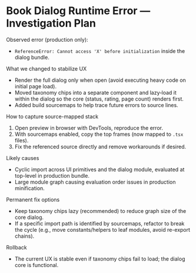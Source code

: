 # Book Dialog Runtime Error — Investigation Plan

Observed error (production only):
- `ReferenceError: Cannot access 'X' before initialization` inside the dialog bundle.

What we changed to stabilize UX
- Render the full dialog only when open (avoid executing heavy code on initial page load).
- Moved taxonomy chips into a separate component and lazy‑load it within the dialog so the core (status, rating, page count) renders first.
- Added build sourcemaps to help trace future errors to source lines.

How to capture source-mapped stack
1) Open preview in browser with DevTools, reproduce the error.
2) With sourcemaps enabled, copy the top frames (now mapped to `.tsx` files).
3) Fix the referenced source directly and remove workarounds if desired.

Likely causes
- Cyclic import across UI primitives and the dialog module, evaluated at top-level in production bundle.
- Large module graph causing evaluation order issues in production minification.

Permanent fix options
- Keep taxonomy chips lazy (recommended) to reduce graph size of the core dialog.
- If a specific import path is identified by sourcemaps, refactor to break the cycle (e.g., move constants/helpers to leaf modules, avoid re-export chains).

Rollback
- The current UX is stable even if taxonomy chips fail to load; the dialog core is functional.
